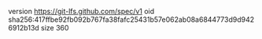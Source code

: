 version https://git-lfs.github.com/spec/v1
oid sha256:417ffbe92fb092b767fa38fafc25431b57e062ab08a6844773d9d9426912b13d
size 360
